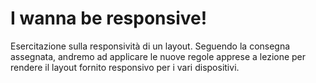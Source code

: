 # I wanna be responsive!

Esercitazione sulla responsività di un layout. Seguendo la consegna assegnata, andremo ad applicare le nuove regole apprese a lezione per rendere il layout fornito responsivo per i vari dispositivi.